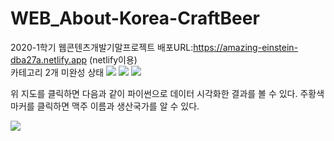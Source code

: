 # WEB_About-Korea-CraftBeer
2020-1학기 웹콘텐츠개발기말프로젝트
배포URL:https://amazing-einstein-dba27a.netlify.app (netlify이용)<br>
카테고리 2개 미완성 상태
<img src="https://postfiles.pstatic.net/MjAyMDA3MDFfNjMg/MDAxNTkzNjEzMzcxMjc1.ZRCfMcflvSndSkkINH-7CpuE_c_BsJLCff2t8fdXYKEg.EI4v2rR1EfjgbF_wDlz5pHYdjZg2e74m1IWtG9jGbRwg.PNG.shaloti/image.png?type=w966">
<img src="https://postfiles.pstatic.net/MjAyMDA3MDFfMTYz/MDAxNTkzNjEzNDI1NjA5.u0pMMt3aiXXwxzIKaYf3DJhhviXnCtV6OXfjPEhdtKkg.IR9NpxKk_zTOc8tPkizLfKzhxlUHDkIyBQ0tbefZcQAg.PNG.shaloti/image.png?type=w966">
<img src="https://postfiles.pstatic.net/MjAyMDA3MDFfMTQ0/MDAxNTkzNjEzNDQ4MTMy.VcRxOyPK4uWRN1y-qvpelvmGjao9R8DHK0qsHZGQCvQg.Dcy0bKh-PrDKWSM-uMfGfBon5zJwwsd6BMQVI8PUpD0g.PNG.shaloti/image.png?type=w966">
<p>위 지도를 클릭하면 다음과 같이 파이썬으로 데이터 시각화한 결과를 볼 수 있다.
주황색 마커를 클릭하면 맥주 이름과 생산국가를 알 수 있다.</p>
<img src="https://postfiles.pstatic.net/MjAyMDA3MDFfMTI4/MDAxNTkzNjEzOTc5Mjk5.hoSqWmnOJztLWq65-hHCuWfbmslieexck18penI5El8g.bf-mF0mMtPqUGnkAheMhZaWhbcu6MwgscofqXblEHyYg.PNG.shaloti/image.png?type=w966">
